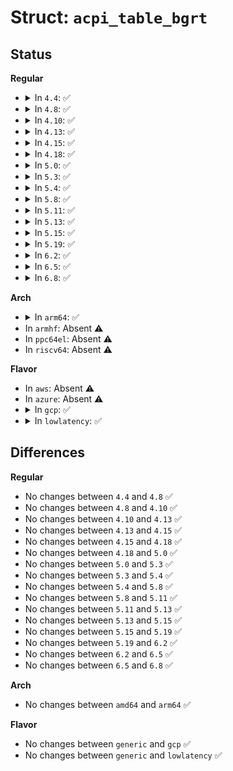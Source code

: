 # Struct: <code>acpi_table_bgrt</code>

## Status
<b>Regular</b>
<ul>
<li>
<details>
<summary>In <code>4.4</code>: ✅</summary>

```c
struct acpi_table_bgrt {
    struct acpi_table_header header;
    u16 version;
    u8 status;
    u8 image_type;
    u64 image_address;
    u32 image_offset_x;
    u32 image_offset_y;
};
```
</details>
</li>
<li>
<details>
<summary>In <code>4.8</code>: ✅</summary>

```c
struct acpi_table_bgrt {
    struct acpi_table_header header;
    u16 version;
    u8 status;
    u8 image_type;
    u64 image_address;
    u32 image_offset_x;
    u32 image_offset_y;
};
```
</details>
</li>
<li>
<details>
<summary>In <code>4.10</code>: ✅</summary>

```c
struct acpi_table_bgrt {
    struct acpi_table_header header;
    u16 version;
    u8 status;
    u8 image_type;
    u64 image_address;
    u32 image_offset_x;
    u32 image_offset_y;
};
```
</details>
</li>
<li>
<details>
<summary>In <code>4.13</code>: ✅</summary>

```c
struct acpi_table_bgrt {
    struct acpi_table_header header;
    u16 version;
    u8 status;
    u8 image_type;
    u64 image_address;
    u32 image_offset_x;
    u32 image_offset_y;
};
```
</details>
</li>
<li>
<details>
<summary>In <code>4.15</code>: ✅</summary>

```c
struct acpi_table_bgrt {
    struct acpi_table_header header;
    u16 version;
    u8 status;
    u8 image_type;
    u64 image_address;
    u32 image_offset_x;
    u32 image_offset_y;
};
```
</details>
</li>
<li>
<details>
<summary>In <code>4.18</code>: ✅</summary>

```c
struct acpi_table_bgrt {
    struct acpi_table_header header;
    u16 version;
    u8 status;
    u8 image_type;
    u64 image_address;
    u32 image_offset_x;
    u32 image_offset_y;
};
```
</details>
</li>
<li>
<details>
<summary>In <code>5.0</code>: ✅</summary>

```c
struct acpi_table_bgrt {
    struct acpi_table_header header;
    u16 version;
    u8 status;
    u8 image_type;
    u64 image_address;
    u32 image_offset_x;
    u32 image_offset_y;
};
```
</details>
</li>
<li>
<details>
<summary>In <code>5.3</code>: ✅</summary>

```c
struct acpi_table_bgrt {
    struct acpi_table_header header;
    u16 version;
    u8 status;
    u8 image_type;
    u64 image_address;
    u32 image_offset_x;
    u32 image_offset_y;
};
```
</details>
</li>
<li>
<details>
<summary>In <code>5.4</code>: ✅</summary>

```c
struct acpi_table_bgrt {
    struct acpi_table_header header;
    u16 version;
    u8 status;
    u8 image_type;
    u64 image_address;
    u32 image_offset_x;
    u32 image_offset_y;
};
```
</details>
</li>
<li>
<details>
<summary>In <code>5.8</code>: ✅</summary>

```c
struct acpi_table_bgrt {
    struct acpi_table_header header;
    u16 version;
    u8 status;
    u8 image_type;
    u64 image_address;
    u32 image_offset_x;
    u32 image_offset_y;
};
```
</details>
</li>
<li>
<details>
<summary>In <code>5.11</code>: ✅</summary>

```c
struct acpi_table_bgrt {
    struct acpi_table_header header;
    u16 version;
    u8 status;
    u8 image_type;
    u64 image_address;
    u32 image_offset_x;
    u32 image_offset_y;
};
```
</details>
</li>
<li>
<details>
<summary>In <code>5.13</code>: ✅</summary>

```c
struct acpi_table_bgrt {
    struct acpi_table_header header;
    u16 version;
    u8 status;
    u8 image_type;
    u64 image_address;
    u32 image_offset_x;
    u32 image_offset_y;
};
```
</details>
</li>
<li>
<details>
<summary>In <code>5.15</code>: ✅</summary>

```c
struct acpi_table_bgrt {
    struct acpi_table_header header;
    u16 version;
    u8 status;
    u8 image_type;
    u64 image_address;
    u32 image_offset_x;
    u32 image_offset_y;
};
```
</details>
</li>
<li>
<details>
<summary>In <code>5.19</code>: ✅</summary>

```c
struct acpi_table_bgrt {
    struct acpi_table_header header;
    u16 version;
    u8 status;
    u8 image_type;
    u64 image_address;
    u32 image_offset_x;
    u32 image_offset_y;
};
```
</details>
</li>
<li>
<details>
<summary>In <code>6.2</code>: ✅</summary>

```c
struct acpi_table_bgrt {
    struct acpi_table_header header;
    u16 version;
    u8 status;
    u8 image_type;
    u64 image_address;
    u32 image_offset_x;
    u32 image_offset_y;
};
```
</details>
</li>
<li>
<details>
<summary>In <code>6.5</code>: ✅</summary>

```c
struct acpi_table_bgrt {
    struct acpi_table_header header;
    u16 version;
    u8 status;
    u8 image_type;
    u64 image_address;
    u32 image_offset_x;
    u32 image_offset_y;
};
```
</details>
</li>
<li>
<details>
<summary>In <code>6.8</code>: ✅</summary>

```c
struct acpi_table_bgrt {
    struct acpi_table_header header;
    u16 version;
    u8 status;
    u8 image_type;
    u64 image_address;
    u32 image_offset_x;
    u32 image_offset_y;
};
```
</details>
</li>
</ul>
<b>Arch</b>
<ul>
<li>
<details>
<summary>In <code>arm64</code>: ✅</summary>

```c
struct acpi_table_bgrt {
    struct acpi_table_header header;
    u16 version;
    u8 status;
    u8 image_type;
    u64 image_address;
    u32 image_offset_x;
    u32 image_offset_y;
};
```
</details>
</li>
<li>
In <code>armhf</code>: Absent ⚠️
</li>
<li>
In <code>ppc64el</code>: Absent ⚠️
</li>
<li>
In <code>riscv64</code>: Absent ⚠️
</li>
</ul>
<b>Flavor</b>
<ul>
<li>
In <code>aws</code>: Absent ⚠️
</li>
<li>
In <code>azure</code>: Absent ⚠️
</li>
<li>
<details>
<summary>In <code>gcp</code>: ✅</summary>

```c
struct acpi_table_bgrt {
    struct acpi_table_header header;
    u16 version;
    u8 status;
    u8 image_type;
    u64 image_address;
    u32 image_offset_x;
    u32 image_offset_y;
};
```
</details>
</li>
<li>
<details>
<summary>In <code>lowlatency</code>: ✅</summary>

```c
struct acpi_table_bgrt {
    struct acpi_table_header header;
    u16 version;
    u8 status;
    u8 image_type;
    u64 image_address;
    u32 image_offset_x;
    u32 image_offset_y;
};
```
</details>
</li>
</ul>

## Differences
<b>Regular</b>
<ul>
<li>
No changes between <code>4.4</code> and <code>4.8</code> ✅
</li>
<li>
No changes between <code>4.8</code> and <code>4.10</code> ✅
</li>
<li>
No changes between <code>4.10</code> and <code>4.13</code> ✅
</li>
<li>
No changes between <code>4.13</code> and <code>4.15</code> ✅
</li>
<li>
No changes between <code>4.15</code> and <code>4.18</code> ✅
</li>
<li>
No changes between <code>4.18</code> and <code>5.0</code> ✅
</li>
<li>
No changes between <code>5.0</code> and <code>5.3</code> ✅
</li>
<li>
No changes between <code>5.3</code> and <code>5.4</code> ✅
</li>
<li>
No changes between <code>5.4</code> and <code>5.8</code> ✅
</li>
<li>
No changes between <code>5.8</code> and <code>5.11</code> ✅
</li>
<li>
No changes between <code>5.11</code> and <code>5.13</code> ✅
</li>
<li>
No changes between <code>5.13</code> and <code>5.15</code> ✅
</li>
<li>
No changes between <code>5.15</code> and <code>5.19</code> ✅
</li>
<li>
No changes between <code>5.19</code> and <code>6.2</code> ✅
</li>
<li>
No changes between <code>6.2</code> and <code>6.5</code> ✅
</li>
<li>
No changes between <code>6.5</code> and <code>6.8</code> ✅
</li>
</ul>
<b>Arch</b>
<ul>
<li>
No changes between <code>amd64</code> and <code>arm64</code> ✅
</li>
</ul>
<b>Flavor</b>
<ul>
<li>
No changes between <code>generic</code> and <code>gcp</code> ✅
</li>
<li>
No changes between <code>generic</code> and <code>lowlatency</code> ✅
</li>
</ul>
